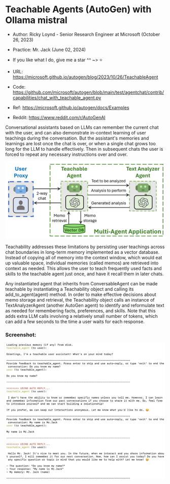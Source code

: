 # Teachable Agents (AutoGen) with Ollama mistral
- Author: Ricky Loynd - Senior Research Engineer at Microsoft (October 26, 2023)
- Practice: Mr. Jack (June 02, 2024)
- If you like what I do, give me a star ^^ ~> ⭐

- URL: https://microsoft.github.io/autogen/blog/2023/10/26/TeachableAgent
- Code: https://github.com/microsoft/autogen/blob/main/test/agentchat/contrib/capabilities/chat_with_teachable_agent.py
- Ref: https://microsoft.github.io/autogen/docs/Examples
- Reddit: https://www.reddit.com/r/AutoGenAI

Conversational assistants based on LLMs can remember the current chat with the user, and can also demonstrate in-context learning of user teachings during the conversation. But the assistant's memories and learnings are lost once the chat is over, or when a single chat grows too long for the LLM to handle effectively. Then in subsequent chats the user is forced to repeat any necessary instructions over and over.<br>

![alt text](https://github.com/Mr-Jack-Tung/Teachable-Agents-AutoGen/blob/main/teachable-agents-architect.png)

Teachability addresses these limitations by persisting user teachings across chat boundaries in long-term memory implemented as a vector database. Instead of copying all of memory into the context window, which would eat up valuable space, individual memories (called memos) are retrieved into context as needed. This allows the user to teach frequently used facts and skills to the teachable agent just once, and have it recall them in later chats.<br>

Any instantiated agent that inherits from ConversableAgent can be made teachable by instantiating a Teachability object and calling its add_to_agent(agent) method. In order to make effective decisions about memo storage and retrieval, the Teachability object calls an instance of TextAnalyzerAgent (another AutoGen agent) to identify and reformulate text as needed for remembering facts, preferences, and skills. Note that this adds extra LLM calls involving a relatively small number of tokens, which can add a few seconds to the time a user waits for each response.<br>

### Screenshot:
![alt text](https://github.com/Mr-Jack-Tung/Teachable-Agents-AutoGen/blob/main/Screenshot%20_%20Teachable-Agents-AutoGen%20_%202024-06-02.jpg)
